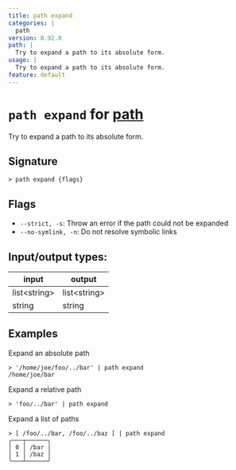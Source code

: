 ```yaml
---
title: path expand
categories: |
  path
version: 0.92.0
path: |
  Try to expand a path to its absolute form.
usage: |
  Try to expand a path to its absolute form.
feature: default
---
```

<!-- This file is automatically generated. Please edit the command in https://github.com/nushell/nushell instead. -->

# `path expand` for [path](/commands/categories/path.md)

<div class='command-title'>Try to expand a path to its absolute form.</div>

## Signature

```> path expand {flags} ```

## Flags

 -  `--strict, -s`: Throw an error if the path could not be expanded
 -  `--no-symlink, -n`: Do not resolve symbolic links


## Input/output types:

| input        | output       |
| ------------ | ------------ |
| list\<string\> | list\<string\> |
| string       | string       |
## Examples

Expand an absolute path
```nu
> '/home/joe/foo/../bar' | path expand
/home/joe/bar
```

Expand a relative path
```nu
> 'foo/../bar' | path expand

```

Expand a list of paths
```nu
> [ /foo/../bar, /foo/../baz ] | path expand
╭───┬──────╮
│ 0 │ /bar │
│ 1 │ /baz │
╰───┴──────╯

```
